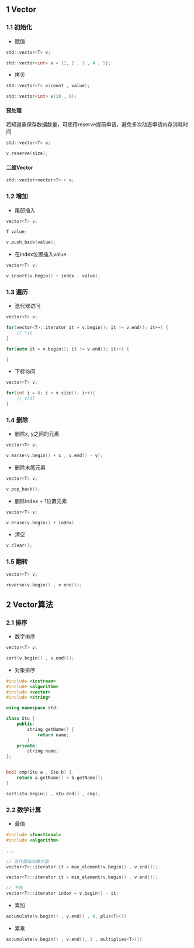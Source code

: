 <!--
 * @Description: 
 * @Version: 1.0
 * @Author: DaLao
 * @Email: dalao_li@163.com
 * @Date: 2021-11-15 20:40:55
 * @LastEditors: dalao
 * @LastEditTime: 2022-04-18 16:42:22
-->

## 1 Vector


### 1.1 初始化


- 赋值

```c
std::vector<T> v;

std::vector<int> v = {1, 2 , 3 , 4 , 5};
```


- 拷贝

```c
std::vector<T> v(count , value);

std::vector<int> v(10 , 0);
```


#### 预处理

若知道需保存数据数量，可使用reserve提前申请，避免多次动态申请内存消耗时间

```c
std::vector<T> v;

v.reserve(size);
```


#### 二维Vector

```c
std::vector<vector<T> > v;
```



### 1.2 增加

- 尾部插入

```c
vector<T> v;

T value;

v.push_back(value);
```

- 在index位置插入value

```c
vector<T> v;

v.insert(v.begin() + index , value);
```



### 1.3 遍历

- 迭代器访问

```c
vector<T> v;

for(vector<T>::iterator it = v.begin(); it != v.end(); it++) {
    // *it
}

for(auto it = v.begin(); it != v.end(); it++) {

}
```

- 下标访问

```c
vector<T> v;

for(int i = 0; i < v.size(); i++){
    // v[i]
}
```



### 1.4 删除

- 删除x, y之间的元素

```c
vector<T> v;

v.earse(v.begin() + x , v.end() - y);
```


- 删除末尾元素

```c
vector<T> v;

v.pop_back();
```


- 删除index + 1位置元素

```c
vector<T> v;

v.erase(v.begin() + index)
```


- 清空

```c
v.clear();
```


### 1.5 翻转

```c
vector<T> v;

reverse(v.begin() , v.end());
```



## 2 Vector算法


### 2.1 排序


- 数字排序

```c
vector<T> v;

sort(v.begin() , v.end());
```


- 对象排序

```c++
#include <iostream>
#include <algorithm>
#include <vector>
#include <string>

using namespace std;

class Stu {
    public:
        string getName() {
            return name;
        }
    private:
        string name;
};


bool cmp(Stu a , Stu b) {
    return a.getName() < b.getName();
}

sort(stu.begin() , stu.end() , cmp);
```



### 2.2 数学计算

- 最值

```c
#include <functional>
#include <algorithm>

...

// 迭代器指向最大值
vector<T>::iterator it = max_element(v.begin() , v.end());

vector<T>::iterator it = min_element(v.begin() , v.end());

// 下标
vector<T>::iterator index = v.begin() - it;
```


- 累加

```c
accumulate(v.begin() , v.end() , 0, plus<T>())
```


- 累乘

```c
accumulate(v.begin() , v.end(), 1 , multiplies<T>())
```